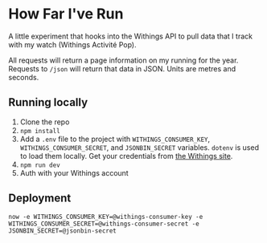# How Far I've Run

A little experiment that hooks into the Withings API to pull data that I track with my watch (Withings Activité Pop).

All requests will return a page information on my running for the year.
Requests to `/json` will return that data in JSON. Units are metres and seconds.

## Running locally

1. Clone the repo
2. `npm install`
2. Add a `.env` file to the project with `WITHINGS_CONSUMER_KEY`, `WITHINGS_CONSUMER_SECRET`, and `JSONBIN_SECRET` variables. `dotenv` is used to load them locally. Get your credentials from [the Withings site](http://oauth.withings.com/api#first_steps).
3. `npm run dev`
4. Auth with your Withings account

## Deployment

`now -e WITHINGS_CONSUMER_KEY=@withings-consumer-key -e WITHINGS_CONSUMER_SECRET=@withings-consumer-secret -e JSONBIN_SECRET=@jsonbin-secret`
